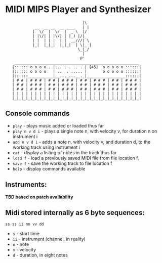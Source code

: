 # MIDI MIPS Player and Synthesizer

```
                                  |\
             __  __ __  __ ____   | |
            |  \/  |  \/  |  _ \  |/
            | |\/| | |\/| | |_) |/|_ 
            | |  | | |  | |  __///| \
            |_|  |_|_|  |_|_|  | \|_ |
			                    \_|_/
								  |
							     @'
    _______________________________________________________
   |:::::: o o o o . |..... . .. . | [45]  o o o o o ::::::|
   |:::::: o o o o   | ..  . ..... |       o o o o o ::::::|
   |::::::___________|__..._...__._|_________________::::::|
   | # # | # # # | # # | # # # | # # | # # # | # # | # # # |
   | # # | # # # | # # | # # # | # # | # # # | # # | # # # |
   | # # | # # # | # # | # # # | # # | # # # | # # | # # # |
   | | | | | | | | | | | | | | | | | | | | | | | | | | | | |
   |_|_|_|_|_|_|_|_|_|_|_|_|_|_|_|_|_|_|_|_|_|_|_|_|_|_|_|_|
```

## Console commands

- `play` - plays music added or loaded thus far
- `play n v d i` - plays a single note n, with velocity v, for duration n on instrument i
- `add n v d i` - adds a note n, with velocity v, and duration d, to the working track using instrument i
- `cat` - display a listing of notes in the track thus far
- `load f` - load a previously saved MIDI file from file location f.
- `save f` - save the working track to file location f
- `help` - display commands available


## Instruments:

**TBD based on patch availability**


## Midi stored internally as 6 byte sequences:

```
ss ss ii nn vv dd
```

- `s` - start time
- `ii` - instrument (channel, in reality)
- `n` - note
- `v` - velocity
- `d` - duration, in eight notes
